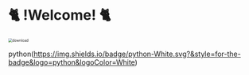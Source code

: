 # :cat2:  !Welcome!  :cat2:



<img src="https://user-images.githubusercontent.com/97100324/148666300-5e4760fd-9396-4327-b3dd-63ed79dfc1dd.jpg" alt="download" style="zoom:50%;" /> 


python(https://img.shields.io/badge/python-White.svg?&style=for-the-badge&logo=python&logoColor=White)

